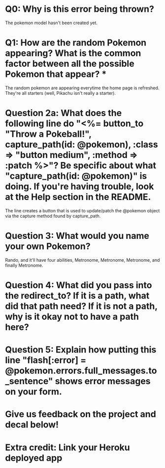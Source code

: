 # Q0: Why is this error being thrown?
  The pokemon model hasn't been created yet.
# Q1: How are the random Pokemon appearing? What is the common factor between all the possible Pokemon that appear? *
  The random pokemon are appearing everytime the home page is refreshed. They're all starters (well, Pikachu isn't really a starter).
# Question 2a: What does the following line do "<%= button_to "Throw a Pokeball!", capture_path(id: @pokemon), :class => "button medium", :method => :patch %>"? Be specific about what "capture_path(id: @pokemon)" is doing. If you're having trouble, look at the Help section in the README.
  The line creates a button that is used to update/patch the @pokemon object via the capture method found by capture_path.
# Question 3: What would you name your own Pokemon?
  Rando, and it'll have four abilities, Metronome, Metronome, Metronome, and finally Metronome.
# Question 4: What did you pass into the redirect_to? If it is a path, what did that path need? If it is not a path, why is it okay not to have a path here?

# Question 5: Explain how putting this line "flash[:error] = @pokemon.errors.full_messages.to_sentence" shows error messages on your form.

# Give us feedback on the project and decal below!

# Extra credit: Link your Heroku deployed app
